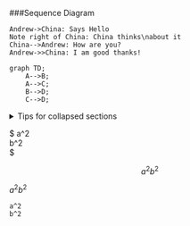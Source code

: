 ###Sequence Diagram
                    
```seq
Andrew->China: Says Hello 
Note right of China: China thinks\nabout it 
China-->Andrew: How are you? 
Andrew->>China: I am good thanks!
```

```mermaid
graph TD;
    A-->B;
    A-->C;
    B-->D;
    C-->D;
```


<details>

<summary>Tips for collapsed sections</summary>

### You can add a header

You can add text within a collapsed section. 

You can add an image or a code block, too.

```jacascript
   console.log("Hello World");
```

</details>

$
a^2  
b^2  
$

$$
a^2  
b^2  
$$

$`
a^2  
b^2  
`$

```Math
a^2
b^2
```


